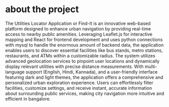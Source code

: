 # about the project 
The Utilities Locator Application or Find-It is an innovative web-based platform 
designed to enhance urban navigation by providing real-time access to nearby public amenities. 
Leveraging Leaflet.js for interactive mapping and React for frontend development and uses python connections with mysql to handle the enormous amount of backend data, 
the application enables users to discover essential facilities like bus stands, metro stations, restaurants, and ATMs within a customizable radius. 
The system utilizes advanced geolocation services to pinpoint user locations and dynamically display relevant utilities with precise distance measurements.
With multi-language support (English, Hindi, Kannada), and a user-friendly interface featuring dark and light themes, 
the application offers a comprehensive and personalized urban exploration experience. Users can effortlessly filter facilities, customize settings, and receive instant, 
accurate information about surrounding public services, making city navigation more intuitive and efficient in bangalore.

